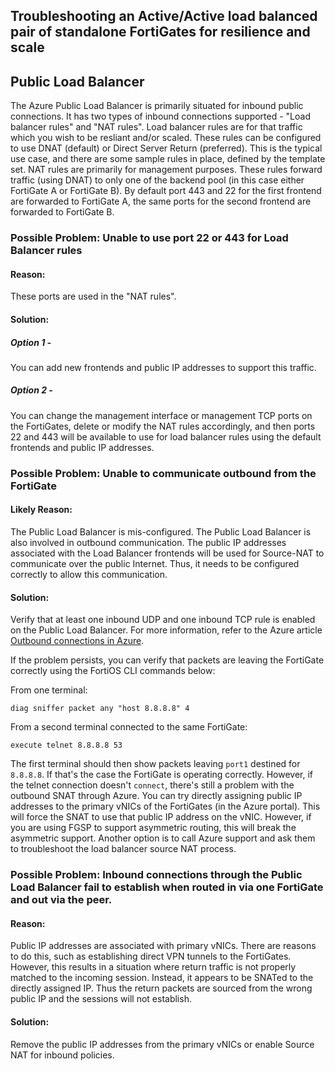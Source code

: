 ## Troubleshooting an Active/Active load balanced pair of standalone FortiGates for resilience and scale

Public Load Balancer
---

The Azure Public Load Balancer is primarily situated for inbound public connections.  It has two types of inbound connections supported - "Load balancer rules" and "NAT rules".  Load balancer rules are for that traffic which you wish to be resliant and/or scaled.  These rules can be configured to use DNAT (default) or Direct Server Return (preferred). This is the typical use case, and there are some sample rules in place, defined by the template set.  NAT rules are primarily for management purposes.  These rules forward traffic (using DNAT) to only one of the backend pool (in this case either FortiGate A or FortiGate B).  By default port 443 and 22 for the first frontend are forwarded to FortiGate A, the same ports for the second frontend are forwarded to FortiGate B.

### Possible Problem: Unable to use port 22 or 443 for Load Balancer rules
#### Reason:
These ports are used in the "NAT rules".
#### Solution:
##### Option 1 -
You can add new frontends and public IP addresses to support this traffic.
##### Option 2 -
You can change the management interface or management TCP ports on the FortiGates, delete or modify the NAT rules accordingly, and then ports 22 and 443 will be available to use for load balancer rules using the default frontends and public IP addresses.

### Possible Problem: Unable to communicate outbound from the FortiGate

#### Likely Reason:
The Public Load Balancer is mis-configured.  The Public Load Balancer is also involved in outbound communication.  The public IP addresses associated with the Load Balancer frontends will be used for Source-NAT to communicate over the public Internet. Thus, it needs to be configured correctly to allow this communication.

#### Solution:
Verify that at least one inbound UDP and one inbound TCP rule is enabled on the Public Load Balancer.
For more information, refer to the Azure article [Outbound connections in Azure](https://docs.microsoft.com/en-us/azure/load-balancer/load-balancer-outbound-connections).

If the problem persists, you can verify that packets are leaving the FortiGate correctly using the FortiOS CLI commands below:

From one terminal:

    diag sniffer packet any "host 8.8.8.8" 4

From a second terminal connected to the same FortiGate:

    execute telnet 8.8.8.8 53

The first terminal should then show packets leaving `port1` destined for `8.8.8.8`. If that's the case the FortiGate is operating correctly. However, if the telnet connection doesn't `connect`, there's still a problem with the outbound SNAT through Azure.  You can try directly assigning public IP addresses to the primary vNICs of the FortiGates (in the Azure portal).  This will force the SNAT to use that public IP address on the vNIC.  However, if you are using FGSP to support asymmetric routing, this will break the asymmetric support.  Another option is to call Azure support and ask them to troubleshoot the load balancer source NAT process.

### Possible Problem: Inbound connections through the Public Load Balancer fail to establish when routed in via one FortiGate and out via the peer.

#### Reason:
Public IP addresses are associated with primary vNICs.  There are reasons to do this, such as establishing direct VPN tunnels to the FortiGates. However, this results in a situation where return traffic is not properly matched to the incoming session. Instead, it appears to be SNATed to the directly assigned IP. Thus the return packets are sourced from the wrong public IP and the sessions will not establish.

#### Solution:
Remove the public IP addresses from the primary vNICs or enable Source NAT for inbound policies.
